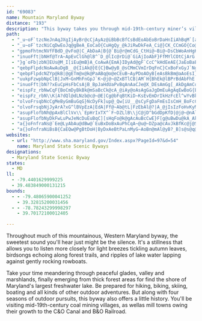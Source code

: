 ```yaml
---
id: "69083"
name: Mountain Maryland Byway
distance: "193"
description: "This byway takes you through mid-19th-century miner’s villages and mill towns, which owe their growth to the C&O Canal and the B&O Railroad that provided access to distant markets."
path:
  - "_u~oF`tzcNeJnAqJXgIjAyBr@cCjAyAz@iBbBcBfCsBdEoAbEoBrDaHnIiAhBqM`[aDrFcFjEaElAiAJgXqD_BJwEp@oDtAsBjAsBLoA[qBmAk@QsAqAyCuB}@YkA?s@J}CbAaGjDwCxDoBtCeBlD_Mda@s@rC}A~HeA|I[zJJvGSrD[zAu@xBQx@gDnKuI`QmEtH}B|ByA`AcAVuJf@eAMu@q@cCeDkGuKcAyByFePk@mGm@}@wB{AeAC_E|B_ZrSuAp@_AVwBf@eBRqEH}BoAuAmAqFaHsBsB_BqAwCcBeCmAcAOe@Jm@\\gXrWeGpFkAx@u@FwA_@yBaCUcAyAoB}Bm@yD@c@JUTyB|D]z@Ed@DfD"
  - "_u~oF`tzcNiCqDwEoJq@gBeA_EoCaO{CuHgQy_@kJiRwDkFeA_Ci@}CK_CCmGO{Co@_HSqA[aAsAgCeAkDyAsCM_A?gA\\kB?{@m@wCSS[GwE~@wInDi@JiBLiBOyBqAmAa@c@c@yB{EsAgBoAyBgAyAeBeGeA_AwBg@iB~CiAfAsBl@oBX_@EYSs@_B}BoJKcQYoK^gD`AwDdAmAnQgKZy@LeBE{@mCgNm@eCiCcEgFsGo@_BMmHa@gCmA_DoEgFYgAIeCj@gCpGsO|@wAbBoAlFa@bCD`AKv@MbAk@tA_DdIoNxFoL|BgGlDkFhDiC|EwBbCmA|@m@hBwB|CoEbByDt@uDfEaWV{EF{Gc@gGUeB[uBw@eDwBaHyEmL_CsH]yAe@uBYkDD{C|@kGxAmGzAwC`D}DtAyAdBoDtAwEwC{CiB{BiBqCmA{B}FgM{]e~@mBmC"
  - "gpmoFhtmcNVfFBdD_@vFo@|C_AbDaA|B{@`Bi@r@mCdG_CtHi@~Bi@~DsCbWoAnHgK~d@}@`B[rBwC~HoCxEiBzE}Lli@yAi@_Q}HaEnOuAzGiFtTYlAtAj@iAhCw@|@{RhLiAVsEt@sBNe@Ek@c@{GyGw@G_BDs@P{@f@iCjC_@tAgBxKyAnGcE`HqGrGwF~Bcb@nLuCvBgDvDiBv@cARuALwFJkDKwL{C}LgAgB?oDf@mBf@sB~@gE~DwIbLsA~BiApCiAzEmD`KmNpTqAjD}EzNuA`D}ClFgDrCiGlBuGf@qIYiVaGgIuA}h@oMaAKuBJiWtEw@JyBCsTaEiDYiDsB{EaC"
  - "inuoFft|bNHf@TrA~ApEvClGh@lB^`D_@lIc@rDi@`GiAjIoAbF}FfMYlCOtCjArG|Npn@xA`Hx@hOdAjKfA`Oj@lF|@~F|DjRnBbGbSzb@xBlFtKpTfDxErF~EhWbNj_@tRfDrC~CzDtEzHdTpa@fWpe@lZtk@dNdWlEfLvArH"
  - "}g`oFb|zbN]EUs@M_I[iEu@mB}A_CoAwA{EmA}IDyAd@gF`CcC^kHdEeAE{JaEoBaEsDeE}@Km@Vq@r@YjBiAjRHrJqEv]XvD`AlGGdBsFjd@O`E^vB~BpFdAbBzD|EnBv@jHnEvCDtC[bFEhBl@`BdAd@fCHdBYzB}CrHk@r@i@fAaCdLUrCErAHfBl@jE?`@MX}CjBUj@It@BdBd@hKCrKUf@wD~AiBd@aLr@w@^O\\K`AYdg@KrEc@bAsDxDkAdBiLl_@iCUsCLkC`AeAv@qMjRid@xr@wDlFeAfAgAx@kCxAwLzFsH~EgCx@yKfC}A?iBa@_C_AkE_CiIiHaAq@gDkAcNeDaEc@wGWaGVkMzDiGdAeLz@qG_DmCAyAPyAn@}ClDu@dCgIv`@wCnKsC|M}Rhy@kC~LWh@o@fKy@|D_@hCXxBhCzLq@j@aBz@cIpD"
  - "qebpFlpdcNoAwAuDgB__@{IiAk@}E{C}Bw@yB_@sCMmCVmIrDqFnC}CxBoFxGyJ`NgLhMmCrDcBfD}CtJyA~FuCtRc@fBgGpQw@dBsBrBsHrDmLdFwBZyBJ_CQ}A_@cBs@mFiDsAc@cCS_ADcBXoBx@mBjBaGtKoB~BcA`AiBpAwCzAmJfDaH|BcCb@aCPcDEkRmCmF_AsIGuFRsAV}GbBaE~AmFdDyD~CiCrCgE`GwBfEeBdEoNza@mG`ScF`JiBzBs@p@mBtAoBhAmW|IsEjA{KdAwCFoBMw]{UyAm@wAYcACiANiAZgDlCcEvDkClBmARsA?oI{A_CI_Oj@_A^iCxBkAtAg@v@]`AGrABnXCfJI`Eo@tJuAjKiBfFmAfCwBfB_NfImKlHmCdAcALcWEcEVsHx@{Bd@{L`@iSS{AWuBk@_FcCiBsAm@y@eBeB}@]i@BuNxAsHzAqE|Cy@nAoAfDs@lAmBhC{BrAi@LcBDsAWqIcGwF_DkLsE{@Ss@?aJzAiEv@aAZaKdIoDrAsQxB}HPmNzB_Cl@sAx@eBpBqJzOqFhKiB~C]`AQvAJhEKdBc@~Bu@~A}@`AeBfAqAb@wH`B_Bl@}Cj@iGxBwFfEcAj@iBnB_AbBiArEiCvN{B`DuB~AcAf@_@gAY_BUgFnBwRNuC?kF[mFqFak@o@oEuAwGqBaFcCgF}CsDsIsIiMuLgGmFgHuE_TiL}C}BiAmAmCgEiB_FSgA_Imk@mAaGmB{FuCyGwR_a@cF{K_CaGsB{HmA{F_A_IwBcTu@uFsAqGe@gBwD{IaIcLiBkBwIsKmBoCoCyE}AqDyCuIqEwQiF{TcA{GMyAGuFd@kFh@oDhAsFn@yGNsCG}HuAqIeDiM{J}\\}B{I{@sG_@{EMcFR}IfHgcBnAsMxCqP~@qDjHySbFyRlAoJHmB?cXTgPx@_N|Dia@hAoJ|A{HdBsGrBmFjIaOrDsF"
  - "qebpFlpdcNZYp@kB|@gETm@x@k@PaABq@o@eCEuB~AyPDoAOyB[eAsBkBm@aAoEsI}GgHkB{CyBwEiAmBc@{AQsKXiAc@IsBkAmD}DiBkCgEoHkAyD}CyG_@{AIgB|CwG@gAq@sBcAyBc@{Ae@yCmAw@OAsDtCkB`IgDdHcBhJiBxFwD|IwDlNsDxJcAnBeAxAyKlLk@fAu@xAm@`BUbASxB[~BaAfCkAxA{AtAuCxAyB~AUJ}@MsCsA}DYs@WoBaAwI}Fu@GoH`@oIjCuEx@eAAsIyCgBqAmGaDqCeBk@QeGAqASuAi@QBsBmAu@}@{CoC_ByBmI}D{Hb@cLsEa@{@iCqMu@oCOeCZ{CBkC_@sBgEyJmIsWmFoOaBmDiBqCiCsAcBe@}T{CoAE_BP_NzCsBLeOPkNsB{KsDs@k@iBaCyBaEm@mBO_BAyBnBcX@gAKyCaAwBgAs@gF{B_Be@}BWa]g@}ASuAg@cAw@s@kAq@_B]}Bw@{JGoBNoC^{AX}BhA_DxAaHTgCBmD]oDoBgNo@_CsAsDmC{Fam@yaAi@}A{@gF]yWbBeLCiMZuM^aJlAmNBqKGsE[yCkByH{@aBaDsEg@sA"
  - "uukpFzwpbNpClB|JxM~GnMhFnGpJ`K~@j@~@ZxBTlCB|AM`H{BhEk@lBPrBdAbFhE|JxHdItJpItMrAfB~@v@|BlArCXbB?|AMnDeBbByAhFmGrCuDxPoS|DwClDuBbFyArQmEht@{PnCe@rDJrC~@xAx@jBdBz@fAzQr_@zBpFlZvo@|CpFnAlA~DrB`Ft@fDI~B_@ds@sRvGgAz{@aAhBFrAe@xNeChCs@fCyAtAuAtJcNjBeD`EsE~BsBlGaE|@YbBK~@zH`Hv^fJxZbCnKd@rC|@~DvH~f@rBnKrAdFrInNrAnCdBjFRr@lGp^f@lBnExJ`BtBnRjT|JjKlT~V|CdET^f@`BtBtN"
  - "inuoFft|bN??xEuCpHsFbCsAjB_BpJaHdUaPvBqAnAaCJe@X_DEsAmGg[_AkDgAmCqKoPmCuEgCmF}@_DcDmMyJ_]iBiKkD{\\eAmCsC_TiB_FwCiMiD{J{AwFkBcQKoE}BiXyAoN"
  - "eispFz_rbNwCqF{BoCmDyBkBk@mSaBcCk@cA_@iAy@oAsAgGaJgDmEuAgAqEwBoG{BeFqCqIcHoAw@yEaBoJqAeA[{G_DyByAcFaGwBkAsEgBwNsJ{As@uAg@iBW}D?cDXcA\\iB`AeMtHiBt@c@@aA?gAMqFqAmR{EiEgBeTiR}VuZkNcRsByB}BaBkIgDoBkAeB}AeEoJsBuAo@QsAMcHTqDBmA]_C{AyAqAgImIeAaDOoAFkDLeAn@kCbAuCxA_Dh@iDDqBYkCy@mCaByCqDaC_B[wCQsA]_Ag@yByBqHoKoDqDgDoBcB}AoIuFiIgFaDyAiF{AwGeAqCQeCb@cFzAqBAyBe@iAe@iCaBcV{VqDgDoAk@mCy@cCQgH\\_B?wAQcD{A_BwAcAyA{HcPcD{FqAsA}Ak@wAKuVf@s@?cA[u@y@i@eBi@cN]yBq@yBo@aAgBwBsD{CmWuK_DqBqFeCiBo@wE~^"
  - "eispFz_rbN\\K|A?dQl@dLNzb@c@~@E|Cg@bFqBtKiD~KsEvEmDrIkHzFcEl^wYvBkAbCe@|Gs@bE?~BJhARpCv@jLzFzJ`GtLzGdBx@"
  - "olvoFrsqbNcCgMeByGmBuGqG}NcDyFk]up@_Qw[iU__@sCyFgDaFmEsIsCmH_BoFcCcMwBaGeAcCuKsYsEmOcBgDaFgHaBmDgEcMcDuMsByPmFk\\mDcNsCaHiCmEgFoGo@e@wBsBoQyJ}VqTcDgDkJsOmAaBaAcAcCuAwDs@mE_@yDqAwGcEmAiAoAgCc@_BmB}JsA_JqBaKqFwUi@mDeAgIYaGCsFT}H\\sEnA}[TsDv@mG|Go[|EgWbC}HrBuF|Ie]tFkUzHuUbHaRfE{IhYch@rCkGfDiJlJkZvAwHd@uGHuE?yDMwBk@qGy@eFe@eBwFwNgCsFcC_DyAyAwFgE"
  - "olvoFrsqbNjJyArA?xG^lBVpEzA|EdA|Ff@~Ab@tL|FzEbAl@?|A_@jIsIzFoHvKyMzJ{KbC_EnBuDhEsGbCsCjLgH`W}RdNgJrSiJpJkKnB}AlBkApCkAhAWrBSdG?bCUb@WvEmFbE{Gh@kAt@mCr@_DX{BNgC?cCSoIKaAsBkDcCaDo@sAi@gCIwA?aBRsC`@_CbCaKpAgE~@yBdAgAl@Qf@?|CLfCbAnDxB`ElDrBnAvAD~I_DbA{@|@mAl@sAl@qEr@iLhAsFh@aBFe@MqDh@cE@yBEk@vC{FlFsHrBoC"
  - "asupFlofbNh@pAxBlClVx\\`EpHrIxTX^`F~DZLlB\\jC@jD^bGdDpKfD|@j@~@nAlGfM~AfBxLxI~E~FxGbD~HrLx@x@~IxEbD`AnCh@fEnBhCdD|C`DnEjCtEtEnC~ClDxBfElBHJn@rBzFtJxBr@tC~AbArANtBhBbCh@ZlCx@t@^vB`CbEdHzF`HzBxDlAxEx@tBrDfFz@~@f@fAdBvC`CdDt@t@jLdIrCzC`MbT"
  - "asupFlofbNyDkFwLuPwJeNcDuEuBqC][sHqFo@k@gAcAuBcCwE}F[g@uBwDu@kA_AkAy@u@}@}@o@m@OUoAgAiC_DkCyFy@yB}AgIgAyIs@cCeA}A}G{EgAaB]w@a@sAwIw`@iAsD}AuDiC{DqCsDaBcB}CmBaG{BsB_AyCyCiAuB}@_DgDgToCiKg@gAqCeDkJmJsFmEuIiG_By@eBm@}h@kAss@mBwE@wD\\iFfAqD`BaJzGqHdFoDvBaOtE_DtA{@j@uCpCwAlBgClE_BxAoBp@qFz@yPrDuKdA}FQeC_AyAy@mDsC{GgHmE{DuBmAcCcAqDHeE~@{E`C_Bj@wB`@yCLmBSiA[uBcBwNcQeDsEuKuLeA_B}@oBkAeEwBsDoB{AwEwCyBmAiBk@"
  - "a{}oFnfraNs@`Ee@LyAbAu@dBw@`EuBxDoBxAuPhCqA~@u@~DZpa@cAvJkBfKc@j@Sz@_A|AsHrFc@Ee@`@gDr@oDxBw@|@U~ALbS|AzLBtFu@dDmB`FeA`@kDGgKmDmDEuBrBc@bLXlE~@zGHbE_@`CiBrA_BXqEAmF}@gHd@}A`B_AvE_@lD}AbGxBzX\\bIClC}AzSOfIA|SUxBgAxBe@d@c@fD^|Sa@~Fw@rCo@`F_P|LwIdI_ClEqAzC{AlFmAdFOrBNrDhBnJ?|MXbCfHbXn@zAtDnD|@hBf@xAd@`CV`EV~A`@~@pAj@~@Tb@p@D~ANfAo@L_B_@yAm@qBeB{@oAc@sAoBeJo@aAm@a@yALsEhCsEbAqGtDwAp@aBf@e@Au@WCuAp@eBhAy@vBy@dCmBbBy@dGmBTQZy@Qy@}BeH}DuEqFqEmJyRc@cCEiBDkDImBu@gCw@q@{@MmBPo@RcB`AkAD{J?wAv@yF|AwCJmF?e@~A_Av@YtADl@yAvHc@RYEOg@IkCk@eGo@iBw@kAu@m@cAe@oDaAYeC[y@u@e@u@Y_ACgF|Au@DiAKcC{@wAwA[e@[eBm@iGCy@Us@_@i@i@Iu@N}BjAaC~AeAlAcHlE_DKw@Ri@d@yB~@mAE_@PmBScFR{PPyEyAgARoCrBiAFMAyD{DqCbGkA~CkB`H{BfCeAdBeCpB_BnCiBd@oC?gG}@sE^sAt@oA|AaDfGaIjNgHlFgIpHiBjAyIdDwPx@wWvKcGvDgBZqKxEsBf@_BjAqElFu@lAgGfMiNnPuAfC_CxDy@^}BjBkGhH}AX_CdAcCfCmDjC_BxAu@`@mABcAT[p@i@lFi@`A}@hA{@t@c@pA{ArCkFxDsFbDgEdEoBdAwCbIiA~ByAdAcB?eC]sBc@k@u@m@yB}@uB}FiJ{HeIgEmBuASwBEmH{HOIo@J"
  - "a{}oFnfraNiBsB{CaEQw@PgBtDoH|ByDxAeBtPaLnMyG~AoBn@mAl@yB?_B]s@s@q@sNsF_CYwQuGwFgDwDsCyBqBqBmC{CmIo@eCiAqP?aB_AWyB_AoFaDqHqBoAu@_CkB}BaAiB]iCGaFt@aHxB_GbDuF`E}ChCuCpB}DjBgFlBiCd@eBNuEBoBEmB_@eCgAkC_CuBgDeAqCwBoJq@sBeAqBaB_BgAi@eKsCeB_A}BkCi@eAi@sBUmAKgB?qAN_DPmAx@sCrDcIlBmGt@qERmBTiF?gDOwC[oDs@_FcAsDeDaHqC_EcEsEuCuCaBmAuDcC{CuAkQsFoSsFqGmAoNwAmAS{NcH_TaLyAeAgViUsAsBiAyBgHqSsAyBsB{By@q@aDkBaBk@}Cg@aD?yDVwH~@mCF_C]mBg@sC{AyC_D}AaCeAyBy@_D]kC{AcUOoDy@_DgDoH_BiBgC{AsB_AyKsDu@EiKVcBy@yQgMqBgBiEqG}D}CmEeCoAKmAUo@[uAgAa@s@m@eC_@iB]gCEwAY_AsCsCgGsDqCmB{AsAiC{EqAwCo@_AuAaAgBy@yBQiCaCcAk@e@GcDCcCa@qCkAsIoCmB_AeCsB}BeFa@mAKy@OuPHoDvFa`@RgCNoC?eDYmBm@eB{AaDoHuKeB{EaAqBeAkA{CgCs@aAw@eCKkAD_AYoAsCqDaBmAqCqAqAS{@A_B`@u@l@}ApBgBnDoB~Ec@d@iARu@AsAm@y@eA}CwGYo@UsAE_Bt@wDH{AsCeZOq@S_A{@sB}EaI}@{B_CeJmBwFiAeCyBwD}C}CsEkDwDsFuAmDwF{RiEqMkFgQcDiIeCaDkHwG_L{IqDgEuCiEy@w@mB}@_BIcAFkMrCY?qKtB}C^sVo@gOcA_LBkFd@cJlAkB`@sLjBwUfF}CR{C?sC[aCk@mDgBaEsCeCsDmIiPuCyDoBqBsDsCiCoAmBq@mBg@qQiBcAGyADi@Lo@E_A\\yAt@wFlGyAr@iATR`D@xCUxCS`AgN~e@{CrJ_GxSgCdIiAxCc@l@wCzCqA{B_@Km@Pe@Em@yA_@qBUOyA@SQEM?_@T[XEnBLv@KXYF_@AeAO[OIc@DmAp@e@Le@GmAc@iCGs@WaBYy@Aq@LoBdA_@\\y@bBi@j@i@Pu@CiAo@u@wB{C}KSyAX}@|BsBxAyBNuAK_DKk@w@gAsC_AgE_Do@u@eBsC}BgHmBgLa@sA}A_CgCoIyCkG{JcVgIwS{FsMeBqGSyAKsCS_AiA_CyDeFcBaAsB]o@g@OUOc@SgB_CmJMeAKsCU_Aw@_@iB_@{Ay@mBaCy@q@iANoBtBgAv@a@JcCQgDk@q@m@a@y@cC_IS_@y@m@cAE{APwDzCgARaBuAgDm@eAw@_GuG{AgCyCsCgBqAe@q@iEgEs@gAgCgK_@[yAk@@YGwAtBaCFuEImAQqA[mAoAeEyAmD}FgLmJeUa@sAk@kDSsB?y@h@{ElF_O^oAb@yCDkAYaDWgFGeb@E_AYsA{GiSk@_E}AiSa@{GI{CDyG~@uPBoCEcB]aC_A{DyAyEa@sBa@sF?aCTyCl@gDvIwZpGySd@mBn@{DJaAPeEe@wXGsJBoA^sD^gBxAqEhBmEr@mAbBwBtBgBpDmEhDgHxBoFhAqD|A{FdAaG\\aHD}BIqDy@yNsDef@mAwRE_CXuDbAwEjAgCr@aAjAgAbH}EhDaBlDaAhD]rCAvCRbBVrDbAnBlAbBdB`BjCrKbU|FbL|@dAnCxBzB`AzCh@nKFfMQfBSbG{AzCqAjAmA"
websites:
  - url: "http://www.sha.maryland.gov/Index.aspx?PageId=97&d=54"
    name: Maryland State Scenic Byways
designations:
  - Maryland State Scenic Byway
states:
  - MD
ll:
  - -79.4401629999225
  - 39.483849000131215
bounds:
  - - -79.48065900041252
    - 39.32815200031456
  - - -78.78243299998297
    - 39.70172100012405

---
```


Throughout much of this mountainous, Western Maryland byway, the sweetest sound you'll hear just might be the silence. It's a stillness that allows you to listen more closely for light breezes tickling autumn leaves, birdsongs echoing along forest trails, and ripples of lake water lapping against gently rocking rowboats.

Take your time meandering through peaceful glades, valley and marshlands, finally emerging from thick forest areas for find the shore of Maryland's largest freshwater lake. Be prepared for hiking, biking, skiing, boating and all kinds of other outdoor adventures. But along with four seasons of outdoor pursuits, this byway also offers a little history. You'll be visiting mid-19th-century coal mining villages, as wellas mill towns owing their growth to the C&O Canal and B&O Railroad.
